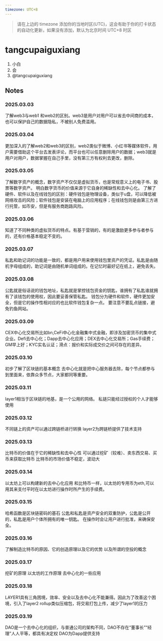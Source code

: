 ```yaml
---
timezone: UTC+8
---
```


> 请在上边的 timezone 添加你的当地时区(UTC)，这会有助于你的打卡状态的自动化更新，如果没有添加，默认为北京时间 UTC+8 时区


# tangcupaiguxiang

1. 小白
2. 会
3. @tangcupaiguxiang

## Notes

<!-- Content_START -->

### 2025.03.03

了解web3与web1 和web2的区别。web3是用户对用户可以省去中间商的成本，也可以保护自己的数据隐私，不被别人免费滥用。

### 2025.03.04
更加深入的了解web2和web3的区别，web2类似于微博、小红书等媒体软件，用户需要借助这个平台去发表评论，而平台也可以任意删除用户的数据；web3就是用户对用户，数据掌握在自己手里，没有第三方有权利去更改，删除。

### 2025.03.05
了解数字资产的概念，数字资产不仅仅是虚拟货币，也是常规意义上的电子书、股票等数字资产。
明白数字货币的价值来源于它自身的稀缺性和去中心化。
了解了硬件、软件以及在线钱包的区别：硬件钱包是物理设备，类似于u盘，可以降低被网络攻击的风险；软件钱包是安装在电脑上的应用程序；在线钱包则是由第三方进行托管，如币安，但是有服务商跑路风险。

### 2025.03.06
知道了不同种类的虚拟货币的特点。有基于营销的，有的是激励更多参与者参与的，还有价格基本稳定不变的。

### 2025.03.07
私匙和助记词的功能是一致的，都是用户用来使用钱包里资产的凭证。私匙是由随机字母组成的，助记词是由随机单词组成的。在记忆时最好记在纸上，避免丢失。

### 2025.03.08
公匙就是俗话说的钱包地址，私匙就是掌控钱包资金的钥匙，谁拥有了私匙谁就拥有了该钱包的使用权，因此要妥善保管私匙。
钱包分为硬件和软件，硬件更加安全，但是它的操作性相对应的也比软件钱包复杂一点。
要注意不要乱点链接，避免钓鱼网站。

### 2025.03.09
CEX中心化交易所比如bn,CeFi中心化金融集中式金融，即涉及加密货币的集中式企业。Defi去中心化；Dapp去中心化应用；DEX去中心化交易所；Gas手续费；GM早上好；KYC实名认证；滑点：报价和实际成交价之间可存在的差异。

### 2025.03.10
初步了解了区块链的基本概念
去中心化就是把中心服务器去除，每个节点都参与到里面来，依靠众多节点，大家都同等重要。

### 2025.03.11
layer1相当于区块链的地基，是一个公用的网络。
私链只能经过授权的个人才能够使用

### 2025.03.12
不同链上的资产可以通过跨链桥进行转换
layer2为跨链桥提供了技术支持

### 2025.03.13
比特币的价值在于它的稀缺性和去中心性
可以通过挖矿（较难）、卖东西交易、买币来获取比特币
比特币的市场价值不稳定，波动大

### 2025.03.14
以太坊上可以构建新的去中心化应用
和比特币一样，以太坊的专用币为eth,可以用其来支付平时在以太坊进行操作时所产生的手续费。

### 2025.03.15
哈希函数是区块链密码的基石
公匙和私匙是资产安全的双重防护，公匙是公开的，私匙是用户个体所拥有的唯一钥匙。
在操作时会让用户进行批准，来确保安全。

### 2025.03.16
了解制造比特币的原因、它的创造原理以及它的优势
以及所谓的空投的概念

### 2025.03.17
挖矿的原理
以太坊的工作原理
去中心化的一些应用

### 2025.03.18
LAYER1具有三角困境，效率、安全以及去中心化不能兼得。因此为了改善这个困境，引入了layer2
rollup类似压缩包，将交易打包上传，减少了layer1的压力

### 2025.03.19
DAO是一个去中心化的组织，与普通公司的架构不同，DAO不存在“董事长”“经理”人人平等，都具有决定权
DAO为Dapp提供支持


<!-- Content_END -->
